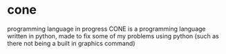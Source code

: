 # cone
programming language in progress
CONE is a programming language written in python, made to fix some of my problems using python (such as there not being a built in graphics command)
